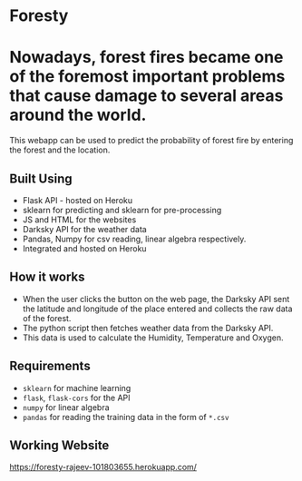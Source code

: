 # Foresty

# Nowadays, forest fires became one of the foremost important problems that cause damage to several areas around the world.

This webapp can be used to predict the probability of forest fire by entering the forest and the location.
## Built Using
* Flask API - hosted on Heroku
* sklearn for predicting and sklearn for pre-processing
* JS and HTML for the websites
* Darksky API for the weather data
* Pandas, Numpy for csv reading, linear algebra respectively.
* Integrated and hosted on Heroku
## How it works
* When the user clicks the button on the web page, the Darksky API  sent the latitude and longitude
of the place entered and collects the raw data of the forest.
* The python script then fetches weather data from the Darksky API.
* This data is used to calculate the Humidity, Temperature and Oxygen.
  
## Requirements
* `sklearn` for machine learning
* `flask`, `flask-cors` for the API
* `numpy` for linear algebra
* `pandas` for reading the training data in the form of `*.csv`

## Working Website
https://foresty-rajeev-101803655.herokuapp.com/
